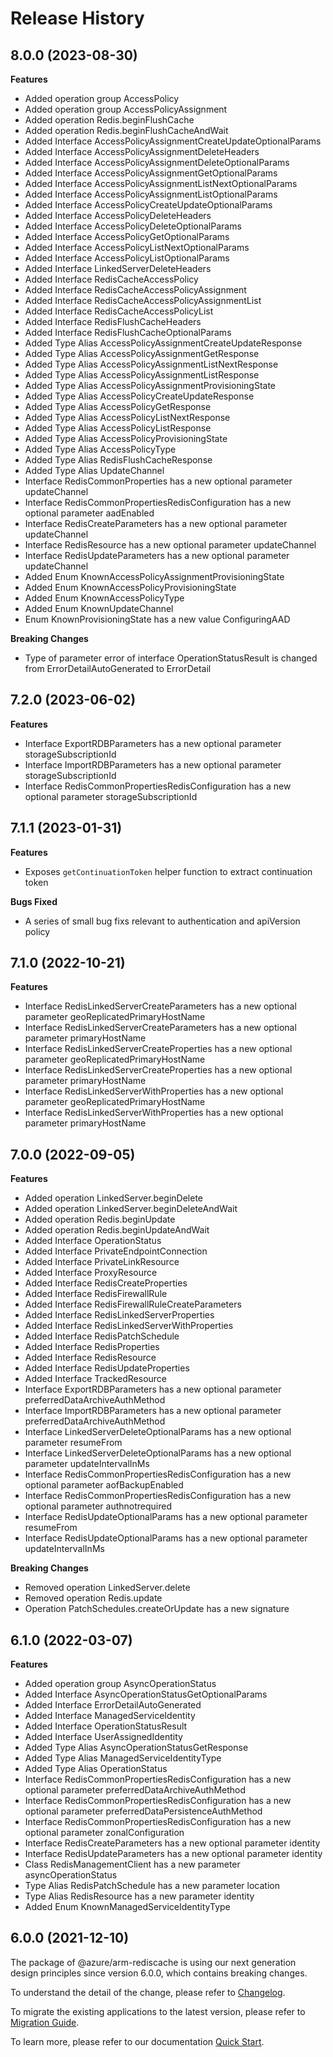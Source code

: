 # Release History
    
## 8.0.0 (2023-08-30)
    
**Features**

  - Added operation group AccessPolicy
  - Added operation group AccessPolicyAssignment
  - Added operation Redis.beginFlushCache
  - Added operation Redis.beginFlushCacheAndWait
  - Added Interface AccessPolicyAssignmentCreateUpdateOptionalParams
  - Added Interface AccessPolicyAssignmentDeleteHeaders
  - Added Interface AccessPolicyAssignmentDeleteOptionalParams
  - Added Interface AccessPolicyAssignmentGetOptionalParams
  - Added Interface AccessPolicyAssignmentListNextOptionalParams
  - Added Interface AccessPolicyAssignmentListOptionalParams
  - Added Interface AccessPolicyCreateUpdateOptionalParams
  - Added Interface AccessPolicyDeleteHeaders
  - Added Interface AccessPolicyDeleteOptionalParams
  - Added Interface AccessPolicyGetOptionalParams
  - Added Interface AccessPolicyListNextOptionalParams
  - Added Interface AccessPolicyListOptionalParams
  - Added Interface LinkedServerDeleteHeaders
  - Added Interface RedisCacheAccessPolicy
  - Added Interface RedisCacheAccessPolicyAssignment
  - Added Interface RedisCacheAccessPolicyAssignmentList
  - Added Interface RedisCacheAccessPolicyList
  - Added Interface RedisFlushCacheHeaders
  - Added Interface RedisFlushCacheOptionalParams
  - Added Type Alias AccessPolicyAssignmentCreateUpdateResponse
  - Added Type Alias AccessPolicyAssignmentGetResponse
  - Added Type Alias AccessPolicyAssignmentListNextResponse
  - Added Type Alias AccessPolicyAssignmentListResponse
  - Added Type Alias AccessPolicyAssignmentProvisioningState
  - Added Type Alias AccessPolicyCreateUpdateResponse
  - Added Type Alias AccessPolicyGetResponse
  - Added Type Alias AccessPolicyListNextResponse
  - Added Type Alias AccessPolicyListResponse
  - Added Type Alias AccessPolicyProvisioningState
  - Added Type Alias AccessPolicyType
  - Added Type Alias RedisFlushCacheResponse
  - Added Type Alias UpdateChannel
  - Interface RedisCommonProperties has a new optional parameter updateChannel
  - Interface RedisCommonPropertiesRedisConfiguration has a new optional parameter aadEnabled
  - Interface RedisCreateParameters has a new optional parameter updateChannel
  - Interface RedisResource has a new optional parameter updateChannel
  - Interface RedisUpdateParameters has a new optional parameter updateChannel
  - Added Enum KnownAccessPolicyAssignmentProvisioningState
  - Added Enum KnownAccessPolicyProvisioningState
  - Added Enum KnownAccessPolicyType
  - Added Enum KnownUpdateChannel
  - Enum KnownProvisioningState has a new value ConfiguringAAD

**Breaking Changes**

  - Type of parameter error of interface OperationStatusResult is changed from ErrorDetailAutoGenerated to ErrorDetail
    
    
## 7.2.0 (2023-06-02)
    
**Features**

  - Interface ExportRDBParameters has a new optional parameter storageSubscriptionId
  - Interface ImportRDBParameters has a new optional parameter storageSubscriptionId
  - Interface RedisCommonPropertiesRedisConfiguration has a new optional parameter storageSubscriptionId
    
## 7.1.1 (2023-01-31)

**Features**

  - Exposes `getContinuationToken` helper function to extract continuation token

**Bugs Fixed**

  - A series of small bug fixs relevant to authentication and apiVersion policy

## 7.1.0 (2022-10-21)
    
**Features**

  - Interface RedisLinkedServerCreateParameters has a new optional parameter geoReplicatedPrimaryHostName
  - Interface RedisLinkedServerCreateParameters has a new optional parameter primaryHostName
  - Interface RedisLinkedServerCreateProperties has a new optional parameter geoReplicatedPrimaryHostName
  - Interface RedisLinkedServerCreateProperties has a new optional parameter primaryHostName
  - Interface RedisLinkedServerWithProperties has a new optional parameter geoReplicatedPrimaryHostName
  - Interface RedisLinkedServerWithProperties has a new optional parameter primaryHostName
    
    
## 7.0.0 (2022-09-05)
    
**Features**

  - Added operation LinkedServer.beginDelete
  - Added operation LinkedServer.beginDeleteAndWait
  - Added operation Redis.beginUpdate
  - Added operation Redis.beginUpdateAndWait
  - Added Interface OperationStatus
  - Added Interface PrivateEndpointConnection
  - Added Interface PrivateLinkResource
  - Added Interface ProxyResource
  - Added Interface RedisCreateProperties
  - Added Interface RedisFirewallRule
  - Added Interface RedisFirewallRuleCreateParameters
  - Added Interface RedisLinkedServerProperties
  - Added Interface RedisLinkedServerWithProperties
  - Added Interface RedisPatchSchedule
  - Added Interface RedisProperties
  - Added Interface RedisResource
  - Added Interface RedisUpdateProperties
  - Added Interface TrackedResource
  - Interface ExportRDBParameters has a new optional parameter preferredDataArchiveAuthMethod
  - Interface ImportRDBParameters has a new optional parameter preferredDataArchiveAuthMethod
  - Interface LinkedServerDeleteOptionalParams has a new optional parameter resumeFrom
  - Interface LinkedServerDeleteOptionalParams has a new optional parameter updateIntervalInMs
  - Interface RedisCommonPropertiesRedisConfiguration has a new optional parameter aofBackupEnabled
  - Interface RedisCommonPropertiesRedisConfiguration has a new optional parameter authnotrequired
  - Interface RedisUpdateOptionalParams has a new optional parameter resumeFrom
  - Interface RedisUpdateOptionalParams has a new optional parameter updateIntervalInMs

**Breaking Changes**

  - Removed operation LinkedServer.delete
  - Removed operation Redis.update
  - Operation PatchSchedules.createOrUpdate has a new signature
    
    
## 6.1.0 (2022-03-07)
    
**Features**

  - Added operation group AsyncOperationStatus
  - Added Interface AsyncOperationStatusGetOptionalParams
  - Added Interface ErrorDetailAutoGenerated
  - Added Interface ManagedServiceIdentity
  - Added Interface OperationStatusResult
  - Added Interface UserAssignedIdentity
  - Added Type Alias AsyncOperationStatusGetResponse
  - Added Type Alias ManagedServiceIdentityType
  - Added Type Alias OperationStatus
  - Interface RedisCommonPropertiesRedisConfiguration has a new optional parameter preferredDataArchiveAuthMethod
  - Interface RedisCommonPropertiesRedisConfiguration has a new optional parameter preferredDataPersistenceAuthMethod
  - Interface RedisCommonPropertiesRedisConfiguration has a new optional parameter zonalConfiguration
  - Interface RedisCreateParameters has a new optional parameter identity
  - Interface RedisUpdateParameters has a new optional parameter identity
  - Class RedisManagementClient has a new parameter asyncOperationStatus
  - Type Alias RedisPatchSchedule has a new parameter location
  - Type Alias RedisResource has a new parameter identity
  - Added Enum KnownManagedServiceIdentityType
    
    
## 6.0.0 (2021-12-10)

The package of @azure/arm-rediscache is using our next generation design principles since version 6.0.0, which contains breaking changes.

To understand the detail of the change, please refer to [Changelog](https://aka.ms/js-track2-changelog).

To migrate the existing applications to the latest version, please refer to [Migration Guide](https://aka.ms/js-track2-migration-guide).

To learn more, please refer to our documentation [Quick Start](https://aka.ms/js-track2-quickstart).
